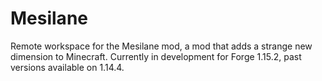 # Mesilane
Remote workspace for the Mesilane mod,
a mod that adds a strange new dimension to Minecraft.
Currently in development for Forge 1.15.2, past versions available on 1.14.4.
